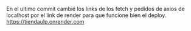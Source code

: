 En el ultimo commit cambié los links de los fetch y pedidos de axios de localhost por el link de render para que funcione bien el deploy.
https://tiendaulp.onrender.com
